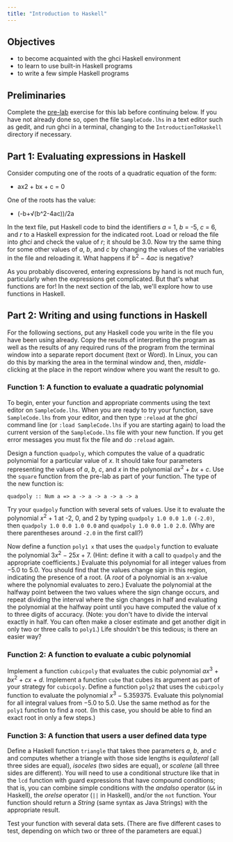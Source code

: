```yaml
---
title: "Introduction to Haskell"
---
```


## Objectives

* to become acquainted with the ghci Haskell environment
* to learn to use built-in Haskell programs
* to write a few simple Haskell programs

## Preliminaries

Complete the [pre-lab]() exercise for this lab before continuing below. If you
have not already done so, open the file `SampleCode.lhs` in a text editor such
as gedit, and run ghci in a terminal, changing to the `IntroductionToHaskell`
directory if necessary.

## Part 1: Evaluating expressions in Haskell

Consider computing one of the roots of a quadratic equation of the form:

* ax2 + bx + c = 0

One of the roots has the value:

* (-b+√(b^2-4ac))/2a

In the text file, put Haskell code to bind the identifiers *a* = 1, *b* = -5,
*c* = 6, and *r* to a Haskell expression for the indicated root. Load or reload
the file into *ghci* and check the value of *r*; it should be 3.0. Now try the
same thing for some other values of *a*, *b*, and *c* by changing the values of
the variables in the file and reloading it. What happens if b<sup>2</sup> −
4*ac* is negative?

As you probably discovered, entering expressions by hand is not much fun,
particularly when the expressions get complicated. But that's what functions are
for! In the next section of the lab, we'll explore how to use functions in
Haskell.

## Part 2: Writing and using functions in Haskell

For the following sections, put any Haskell code you write in the file you have
been using already. Copy the results of interpreting the program as well as the
results of any required runs of the program from the terminal window into a
separate report document (text or Word). In Linux, you can do this by marking
the area in the terminal window and, then, *middle*-clicking at the place in the
report window where you want the result to go.

### Function 1: A function to evaluate a quadratic polynomial

To begin, enter your function and appropriate comments using the text editor on
`SampleCode.lhs`. When you are ready to try your function, save `SampleCode.lhs`
from your editor, and then type `:reload` at the *ghci* command line (or `:load
SampleCode.lhs` if you are starting again) to load the current version of the
`SampleCode.lhs` file with your new function. If you get error messages you must
fix the file and do `:reload` again.

Design a function `quadpoly`, which computes the value of a quadratic polynomial
for a particular value of *x*. It should take four parameters representing the
values of *a*, *b*, *c*, and *x* in the polynomial *ax*<sup>2</sup> + *bx* +
*c*. Use the `square` function from the pre-lab as part of your function. The
type of the new function is:

```
quadpoly :: Num a => a -> a -> a -> a -> a
```

Try your `quadpoly` function with several sets of values. Use it to evaluate the
polynomial *x*<sup>2</sup> + 1 at -2, 0, and 2 by typing `quadpoly 1.0 0.0 1.0
(-2.0)`, then `quadpoly 1.0 0.0 1.0 0.0` and `quadpoly 1.0 0.0 1.0 2.0`. (Why
are there parentheses around `-2.0` in the first call?)

Now define a function `poly1 x` that uses the `quadpoly` function to evaluate
the polynomial 3*x*<sup>2</sup> − 25*x* + 7. (Hint: define it with a call to
`quadpoly` and the appropriate coefficients.) Evaluate this polynomial for all
integer values from −5.0 to 5.0. You should find that the values change sign in
this region, indicating the presence of a root. (A *root* of a polynomial is an
x-value where the polynomial evaluates to zero.) Evaluate the polynomial at the
halfway point between the two values where the sign change occurs, and repeat
dividing the interval where the sign changes in half and evaluating the
polynomial at the halfway point until you have computed the value of x to three
digits of accuracy. (Note: you don't have to divide the interval exactly in
half. You can often make a closer estimate and get another digit in only two or
three calls to `poly1`.) Life shouldn't be this tedious; is there an easier way?

### Function 2: A function to evaluate a cubic polynomial

Implement a function `cubicpoly` that evaluates the cubic polynomial
*ax*<sup>3</sup> + *bx*<sup>2</sup> + *cx* + *d*. Implement a function `cube`
that cubes its argument as part of your strategy for `cubicpoly`. Define a
function `poly2` that uses the `cubicpoly` function to evaluate the polynomial
*x*<sup>3</sup> − 5.359375. Evaluate this polynomial for all integral values
from −5.0 to 5.0. Use the same method as for the `poly1` function to find a
root. (In this case, you should be able to find an exact root in only a few
steps.)

### Function 3: A function that users a user defined data type

Define a Haskell function `triangle` that takes thee parameters *a*, *b*, and
*c* and computes whether a triangle with those side lengths is *equilateral*
(all three sides are equal), *isoceles* (two sides are equal), or *scalene* (all
three sides are different). You will need to use a conditional structure like
that in the `lcd` function with guard expressions that have compound conditions;
that is, you can combine simple conditions with the *andalso* operator (`&&` in
Haskell), the *orelse* operator (`||` in Haskell), and/or the `not` function.
Your function should return a *String* (same syntax as Java Strings) with the
appropriate result.

Test your function with several data sets. (There are five different cases to
test, depending on which two or three of the parameters are equal.)
